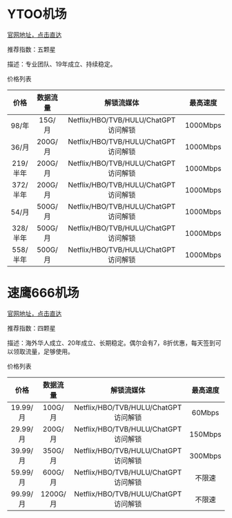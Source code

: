 # YTOO机场
[官网地址，点击直达](https://y-too.com/aff.php?aff=3170)

推荐指数：五颗星

描述：专业团队、19年成立、持续稳定。

 价格列表
 
|价格|数据流量|解锁流媒体|最高速度|
|:-:|:-:|:-:|:-:|
|98/年|15G/月|Netflix/HBO/TVB/HULU/ChatGPT访问解锁|1000Mbps|
|36/月|200G/月|Netflix/HBO/TVB/HULU/ChatGPT访问解锁|1000Mbps|
|219/半年|200G/月|Netflix/HBO/TVB/HULU/ChatGPT访问解锁|1000Mbps|
|372/半年|200G/月|Netflix/HBO/TVB/HULU/ChatGPT访问解锁|1000Mbps|
|54/月|500G/月|Netflix/HBO/TVB/HULU/ChatGPT访问解锁|1000Mbps|
|328/半年|500G/月|Netflix/HBO/TVB/HULU/ChatGPT访问解锁|1000Mbps|
|558/半年|500G/月|Netflix/HBO/TVB/HULU/ChatGPT访问解锁|1000Mbps|

# 速鹰666机场
[官网地址，点击直达](https://suying00.com/auth/register?code=eTVf)

推荐指数：四颗星

描述：海外华人成立、20年成立、长期稳定。偶尔会有7，8折优惠，每天签到可以领取流量，足够使用。

 价格列表
 
|价格|数据流量|解锁流媒体|最高速度|
|:-:|:-:|:-:|:-:|
|19.99/月|100G/月|Netflix/HBO/TVB/HULU/ChatGPT访问解锁|60Mbps|
|29.99/月|200G/月|Netflix/HBO/TVB/HULU/ChatGPT访问解锁|150Mbps|
|39.99/月|350G/月|Netflix/HBO/TVB/HULU/ChatGPT访问解锁|300Mbps|
|59.99/月|600G/月|Netflix/HBO/TVB/HULU/ChatGPT访问解锁|不限速|
|99.99/月|1200G/月|Netflix/HBO/TVB/HULU/ChatGPT访问解锁|不限速|
